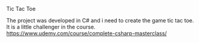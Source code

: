 Tic Tac Toe 


The project was developed in C# and i need to create the game tic tac toe.
It is a little challenger in the course.
https://www.udemy.com/course/complete-csharp-masterclass/
